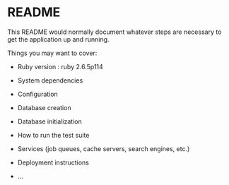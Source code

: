 # README

This README would normally document whatever steps are necessary to get the
application up and running.

Things you may want to cover:

- Ruby version : ruby 2.6.5p114

- System dependencies

- Configuration

- Database creation

- Database initialization

- How to run the test suite

- Services (job queues, cache servers, search engines, etc.)

- Deployment instructions

- ...
